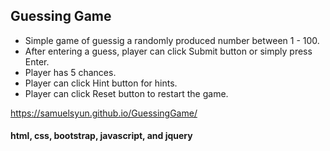 ## Guessing Game


- Simple game of guessig a randomly produced number between 1 - 100.
- After entering a guess, player can click Submit button or simply press Enter.
- Player has 5 chances.
- Player can click Hint button for hints.
- Player can click Reset button to restart the game.


<https://samuelsyun.github.io/GuessingGame/>


#### html, css, bootstrap, javascript, and jquery
